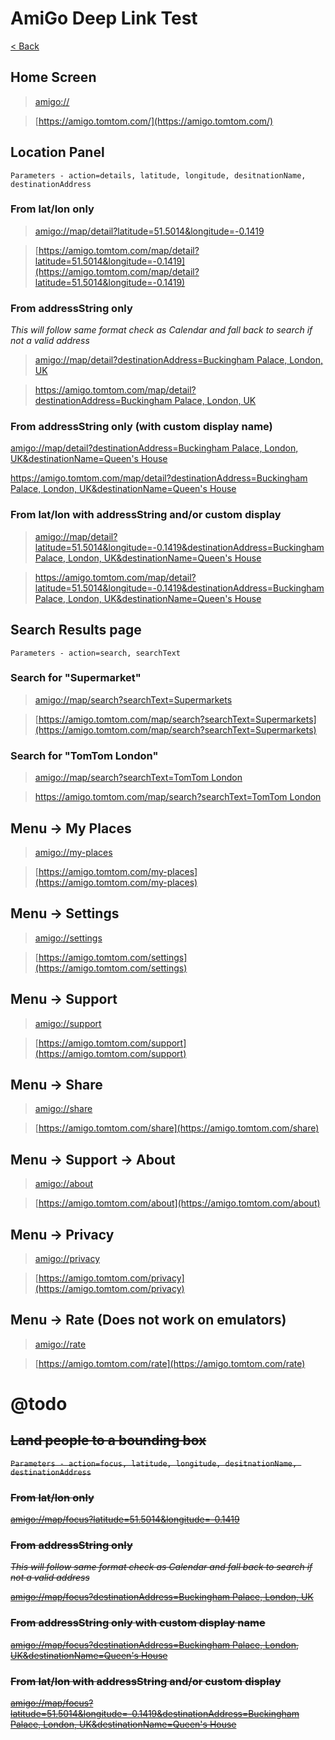 # AmiGo Deep Link Test

[< Back](README.md)

## Home Screen

> [amigo://](amigo://)

> [https://amigo.tomtom.com/](https://amigo.tomtom.com/)

## Location Panel

`Parameters - action=details, latitude, longitude, desitnationName, destinationAddress`

### From lat/lon only

> [amigo://map/detail?latitude=51.5014&longitude=-0.1419](amigo://map/detail?latitude=51.5014&longitude=-0.1419)

> [https://amigo.tomtom.com/map/detail?latitude=51.5014&longitude=-0.1419](https://amigo.tomtom.com/map/detail?latitude=51.5014&longitude=-0.1419)

### From addressString only

*This will follow same format check as Calendar and fall back to search if not a valid address*

> [amigo://map/detail?destinationAddress=Buckingham Palace, London, UK](amigo://map/detail?destinationAddress=Buckingham%20Palace%2C%20London%2C%20UK)

> [https://amigo.tomtom.com/map/detail?destinationAddress=Buckingham Palace, London, UK]([amigo://](https://amigo.tomtom.com/)map/detail?destinationAddress=Buckingham%20Palace%2C%20London%2C%20UK)

### From addressString only (with custom display name)

[amigo://map/detail?destinationAddress=Buckingham Palace, London, UK&destinationName=Queen's House](amigo://map/detail?destinationAddress=Buckingham%20Palace%2C%20London%2C%20UK&destinationName=Queen%27s%20House)

[https://amigo.tomtom.com/map/detail?destinationAddress=Buckingham Palace, London, UK&destinationName=Queen's House](https://amigo.tomtom.com/map/detail?destinationAddress=Buckingham%20Palace%2C%20London%2C%20UK&destinationName=Queen%27s%20House)

### From lat/lon with addressString and/or custom display

> [amigo://map/detail?latitude=51.5014&longitude=-0.1419&destinationAddress=Buckingham Palace, London, UK&destinationName=Queen's House](amigo://map/detail?latitude=51.5014&longitude=-0.1419&destinationAddress=Buckingham%20Palace%2C%20London%2C%20UK&destinationName=Queen%27s%20House)

> [https://amigo.tomtom.com/map/detail?latitude=51.5014&longitude=-0.1419&destinationAddress=Buckingham Palace, London, UK&destinationName=Queen's House](https://amigo.tomtom.com/map/detail?latitude=51.5014&longitude=-0.1419&destinationAddress=Buckingham%20Palace%2C%20London%2C%20UK&destinationName=Queen%27s%20House)

## Search Results page

`Parameters - action=search, searchText`

### Search for "Supermarket"
>[amigo://map/search?searchText=Supermarkets](amigo://map/search?searchText=Supermarkets)

>[https://amigo.tomtom.com/map/search?searchText=Supermarkets](https://amigo.tomtom.com/map/search?searchText=Supermarkets)

### Search for "TomTom London"
>[amigo://map/search?searchText=TomTom London](amigo://map/search?searchText=TomTom%20London)

> [https://amigo.tomtom.com/map/search?searchText=TomTom London](https://amigo.tomtom.com/map/search?searchText=TomTom%20London)

## Menu → My Places

> [amigo://my-places](amigo://my-places)

>[https://amigo.tomtom.com/my-places](https://amigo.tomtom.com/my-places)

## Menu → Settings

> [amigo://settings](amigo://settings)

> [https://amigo.tomtom.com/settings](https://amigo.tomtom.com/settings)

## Menu → Support

> [amigo://support](amigo://support)

> [https://amigo.tomtom.com/support](https://amigo.tomtom.com/support)

## Menu → Share

> [amigo://share](amigo://share)

> [https://amigo.tomtom.com/share](https://amigo.tomtom.com/share)

## Menu → Support → About

> [amigo://about](amigo://about)

> [https://amigo.tomtom.com/about](https://amigo.tomtom.com/about)

## Menu → Privacy

> [amigo://privacy](amigo://privacy)

> [https://amigo.tomtom.com/privacy](https://amigo.tomtom.com/privacy)

## Menu → Rate (Does not work on emulators)

> [amigo://rate](amigo://rate)

> [https://amigo.tomtom.com/rate](https://amigo.tomtom.com/rate)

# @todo
<del>

## Land people to a bounding box

`Parameters - action=focus, latitude, longitude, desitnationName, destinationAddress`

### From lat/lon only

[amigo://map/focus?latitude=51.5014&longitude=-0.1419](amigo://map/focus?latitude=51.5014&longitude=-0.1419)

### From addressString only

*This will follow same format check as Calendar and fall back to search if not a valid address*

[amigo://map/focus?destinationAddress=Buckingham Palace, London, UK](amigo://map/focus?destinationAddress=Buckingham%20Palace%2C%20London%2C%20UK)

### From addressString only with custom display name

[amigo://map/focus?destinationAddress=Buckingham Palace, London, UK&destinationName=Queen's House](amigo://map/focus?destinationAddress=Buckingham%20Palace%2C%20London%2C%20UK&destinationName=Queen%27s%20House)

### From lat/lon with addressString and/or custom display

[amigo://map/focus?latitude=51.5014&longitude=-0.1419&destinationAddress=Buckingham Palace, London, UK&destinationName=Queen's House](amigo://map/focus?latitude=51.5014&longitude=-0.1419&destinationAddress=Buckingham%20Palace%2C%20London%2C%20UK&destinationName=Queen%27s%20House)
<del>
